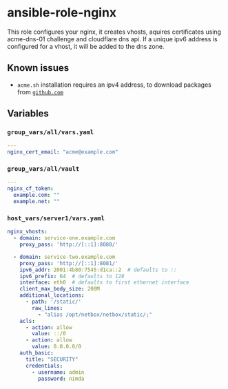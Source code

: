 # ansible-role-nginx

This role configures your nginx, it creates vhosts, aquires certificates using acme-dns-01 challenge and cloudflare dns api. If a unique ipv6 address is configured for a vhost, it will be added to the dns zone.

## Known issues
- `acme.sh` installation requires an ipv4 address, to download packages from [`github.com`](https://github.com/acmesh-official/acme.sh)

## Variables
### `group_vars/all/vars.yaml`
```yaml
---
nginx_cert_email: "acme@example.com"
```

### `group_vars/all/vault`
```yaml
---
nginx_cf_token:
  example.com: ""
  example.net: ""
```

### `host_vars/server1/vars.yaml`
```yaml
nginx_vhosts:
  - domain: service-one.example.com
    proxy_pass: 'http://[::1]:8080/'

  - domain: service-two.example.com
    proxy_pass: 'http://[::1]:8081/'
    ipv6_addr: 2001:4b80:7545:d1ca::2  # defaults to ::
    ipv6_prefix: 64  # defaults to 128
    interface: eth0  # defaults to first ethernet interface
    client_max_body_size: 200M
    additional_locations:
      - path: '/static/'
        raw_lines:
          - "alias /opt/netbox/netbox/static/;"
    acls:
      - action: allow
        value: ::/0
      - action: allow
        value: 0.0.0.0/0
    auth_basic:
      title: "SECURITY"
      credentials:
        - username: admin
          password: nimda
```
